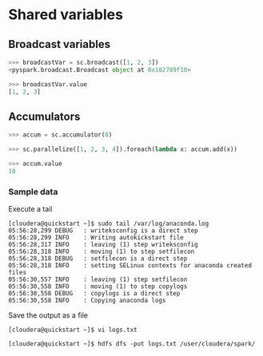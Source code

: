 # Shared variables

## Broadcast variables
```Python
>>> broadcastVar = sc.broadcast([1, 2, 3])
<pyspark.broadcast.Broadcast object at 0x102789f10>

>>> broadcastVar.value
[1, 2, 3]
```

## Accumulators
```Python
>>> accum = sc.accumulator(0)

>>> sc.parallelize([1, 2, 3, 4]).foreach(lambda x: accum.add(x))

>>> accum.value
10
```
### Sample data

Execute a tail 
```Shell
[cloudera@quickstart ~]$ sudo tail /var/log/anaconda.log 
05:56:28,299 DEBUG   : writeksconfig is a direct step
05:56:28,299 INFO    : Writing autokickstart file
05:56:28,317 INFO    : leaving (1) step writeksconfig
05:56:28,318 INFO    : moving (1) to step setfilecon
05:56:28,318 DEBUG   : setfilecon is a direct step
05:56:28,318 INFO    : setting SELinux contexts for anaconda created files
05:56:30,557 INFO    : leaving (1) step setfilecon
05:56:30,558 INFO    : moving (1) to step copylogs
05:56:30,558 DEBUG   : copylogs is a direct step
05:56:30,558 INFO    : Copying anaconda logs
```

Save the output as a file
```Shell
[cloudera@quickstart ~]$ vi logs.txt

[cloudera@quickstart ~]$ hdfs dfs -put logs.txt /user/cloudera/spark/
```
